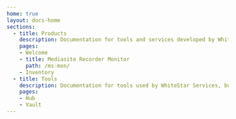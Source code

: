 ```yaml
---
home: true
layout: docs-home
sections:
  - title: Products
    description: Documentation for tools and services developed by WhiteStar. Written by those who developed the respective tool/service.
    pages:
    - Welcome
    - title: Mediasite Recorder Monitor
      path: /ms-mon/
    - Inventory
  - title: Tools
    description: Documentation for tools used by WhiteStar Services, but not developed by WhiteStar. We still provide documentation for these services, since we want you to have the best experience possible.
    pages:
    - Hub
    - Vault
---
```


